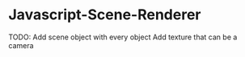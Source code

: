 # Javascript-Scene-Renderer

TODO: 
  Add scene object with every object
  Add texture that can be a camera
